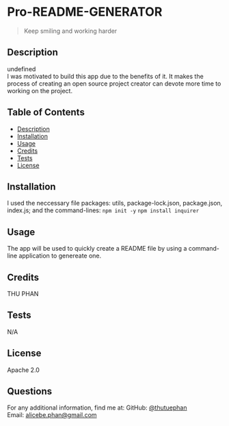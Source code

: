 # Pro-README-GENERATOR
  > Keep smiling and working harder
  ## Description
  undefined
  <br>
  I was motivated to build this app due to the benefits of it. It makes the process of creating an open source project creator can devote more time to working on the project.
  <br>

  ## Table of Contents
  - [Description](#)
  - [Installation](#installation)
  - [Usage](#usage)
  - [Credits](#credits)
  - [Tests](#tests)
  - [License](#license)

  ## Installation
  I used the neccessary file packages: utils, package-lock.json, package.json, index.js; and the command-lines: `npm init -y` `npm install inquirer`

  ## Usage
  The app will be used to quickly create a README file by using a command-line application to genereate one.

  ## Credits
  THU PHAN 

  ## Tests
  N/A

  ## License
  Apache 2.0

  ## Questions
  For any additional information, find me at:
  GitHub: [@thutuephan](https://github.com/thutuephan)
  <br>
  Email: [alicebe.phan@gmail.com](mailto:alicebe.phan@gmail.com)



